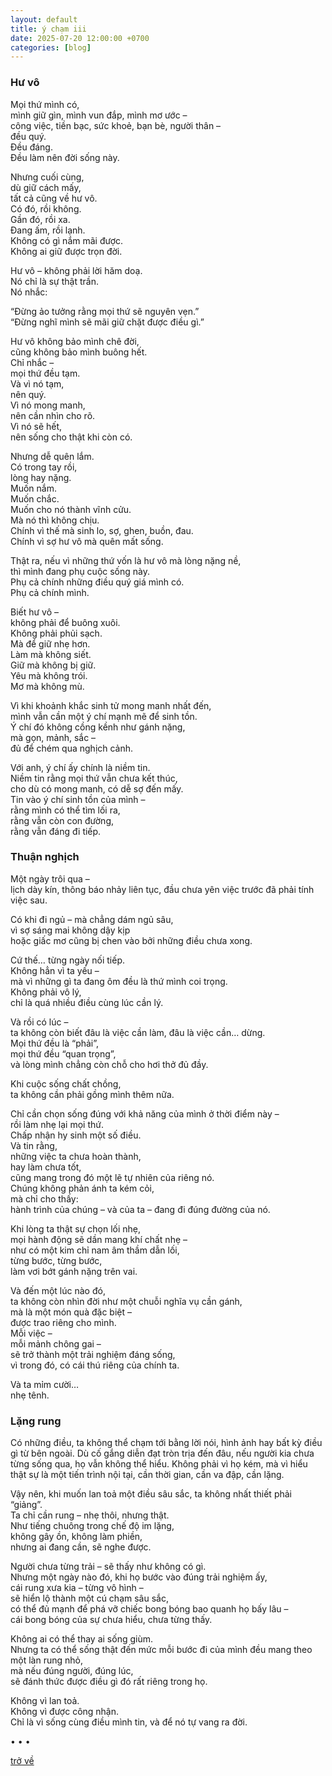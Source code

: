 ```yaml
---
layout: default
title: ý chạm iii
date: 2025-07-20 12:00:00 +0700
categories: [blog]
---
```


### Hư vô

Mọi thứ mình có,  
mình giữ gìn, mình vun đắp, mình mơ ước –  
công việc, tiền bạc, sức khoẻ, bạn bè, người thân –  
đều quý.  
Đều đáng.  
Đều làm nên đời sống này.  
  
  
Nhưng cuối cùng,  
dù giữ cách mấy,  
tất cả cũng về hư vô.  
Có đó, rồi không.  
Gần đó, rồi xa.  
Đang ấm, rồi lạnh.  
Không có gì nắm mãi được.  
Không ai giữ được trọn đời.  
  
  
Hư vô – không phải lời hăm doạ.  
Nó chỉ là sự thật trần.  
Nó nhắc:  
  
“Đừng ảo tưởng rằng mọi thứ sẽ nguyên vẹn.”  
“Đừng nghĩ mình sẽ mãi giữ chặt được điều gì.”  
  
  
  
Hư vô không bảo mình chê đời,  
cũng không bảo mình buông hết.  
Chỉ nhắc –  
mọi thứ đều tạm.  
Và vì nó tạm,  
nên quý.  
Vì nó mong manh,  
nên cần nhìn cho rõ.  
Vì nó sẽ hết,  
nên sống cho thật khi còn có.  
  
  
Nhưng dễ quên lắm.  
Có trong tay rồi,  
lòng hay nặng.  
Muốn nắm.  
Muốn chắc.  
Muốn cho nó thành vĩnh cửu.  
Mà nó thì không chịu.  
Chính vì thế mà sinh lo, sợ, ghen, buồn, đau.  
Chính vì sợ hư vô mà quên mất sống.  
  
  
Thật ra, nếu vì những thứ vốn là hư vô mà lòng nặng nề,  
thì mình đang phụ cuộc sống này.  
Phụ cả chính những điều quý giá mình có.  
Phụ cả chính mình.  
  
  
Biết hư vô –  
không phải để buông xuôi.  
Không phải phủi sạch.  
Mà để giữ nhẹ hơn.  
Làm mà không siết.  
Giữ mà không bị giữ.  
Yêu mà không trói.  
Mơ mà không mù.  
  
  
Vì khi khoảnh khắc sinh tử mong manh nhất đến,  
mình vẫn cần một ý chí mạnh mẽ để sinh tồn.  
Ý chí đó không cồng kềnh như gánh nặng,  
mà gọn, mảnh, sắc –  
đủ để chém qua nghịch cảnh.  
  
  
Với anh, ý chí ấy chính là niềm tin.  
Niềm tin rằng mọi thứ vẫn chưa kết thúc,  
cho dù có mong manh, có dễ sợ đến mấy.  
Tin vào ý chí sinh tồn của mình –  
rằng mình có thể tìm lối ra,  
rằng vẫn còn con đường,  
rằng vẫn đáng đi tiếp.  

### Thuận nghịch

Một ngày trôi qua –  
lịch dày kín, thông báo nhảy liên tục, đầu chưa yên việc trước đã phải tính việc sau.  
  
Có khi đi ngủ – mà chẳng dám ngủ sâu,  
vì sợ sáng mai không dậy kịp  
hoặc giấc mơ cũng bị chen vào bởi những điều chưa xong.  
  
Cứ thế… từng ngày nối tiếp.  
Không hẳn vì ta yếu –  
mà vì những gì ta đang ôm đều là thứ mình coi trọng.  
Không phải vô lý,  
chỉ là quá nhiều điều cùng lúc cần lý.  
  
Và rồi có lúc –  
ta không còn biết đâu là việc cần làm, đâu là việc cần… dừng.  
Mọi thứ đều là “phải”,  
mọi thứ đều “quan trọng”,  
và lòng mình chẳng còn chỗ cho hơi thở đủ đầy.  
  
Khi cuộc sống chất chồng,  
ta không cần phải gồng mình thêm nữa.  
  
Chỉ cần chọn sống đúng với khả năng của mình ở thời điểm này –  
rồi làm nhẹ lại mọi thứ.  
Chấp nhận hy sinh một số điều.  
Và tin rằng,  
những việc ta chưa hoàn thành,  
hay làm chưa tốt,  
cũng mang trong đó một lẽ tự nhiên của riêng nó.  
Chúng không phản ánh ta kém cỏi,  
mà chỉ cho thấy:  
hành trình của chúng – và của ta – đang đi đúng đường của nó.  
  
Khi lòng ta thật sự chọn lối nhẹ,  
mọi hành động sẽ dần mang khí chất nhẹ –  
như có một kim chỉ nam âm thầm dẫn lối,  
từng bước, từng bước,  
làm vơi bớt gánh nặng trên vai.  
  
Và đến một lúc nào đó,  
ta không còn nhìn đời như một chuỗi nghĩa vụ cần gánh,  
mà là một món quà đặc biệt –  
được trao riêng cho mình.  
Mỗi việc –  
mỗi mảnh chông gai –  
sẽ trở thành một trải nghiệm đáng sống,  
vì trong đó, có cái thú riêng của chính ta.  
  
Và ta mỉm cười…  
nhẹ tênh.  

### Lặng rung

Có những điều, ta không thể chạm tới bằng lời nói, hình ảnh hay bất kỳ điều gì từ bên ngoài. Dù cố gắng diễn đạt tròn trịa đến đâu, nếu người kia chưa từng sống qua, họ vẫn không thể hiểu. Không phải vì họ kém, mà vì hiểu thật sự là một tiến trình nội tại, cần thời gian, cần va đập, cần lặng.  
  
Vậy nên, khi muốn lan toả một điều sâu sắc, ta không nhất thiết phải “giảng”.  
Ta chỉ cần rung – nhẹ thôi, nhưng thật.  
Như tiếng chuông trong chế độ im lặng,  
không gây ồn, không làm phiền,  
nhưng ai đang cần, sẽ nghe được.  
  
Người chưa từng trải – sẽ thấy như không có gì.  
Nhưng một ngày nào đó, khi họ bước vào đúng trải nghiệm ấy,  
cái rung xưa kia – từng vô hình –  
sẽ hiển lộ thành một cú chạm sâu sắc,  
có thể đủ mạnh để phá vỡ chiếc bong bóng bao quanh họ bấy lâu –  
cái bong bóng của sự chưa hiểu, chưa từng thấy.  
  
Không ai có thể thay ai sống giùm.  
Nhưng ta có thể sống thật đến mức mỗi bước đi của mình đều mang theo một làn rung nhỏ,  
mà nếu đúng người, đúng lúc,  
sẽ đánh thức được điều gì đó rất riêng trong họ.  
  
Không vì lan toả.  
Không vì được công nhận.  
Chỉ là vì sống cùng điều mình tin, và để nó tự vang ra đời.  

• • •

[trở về](/)